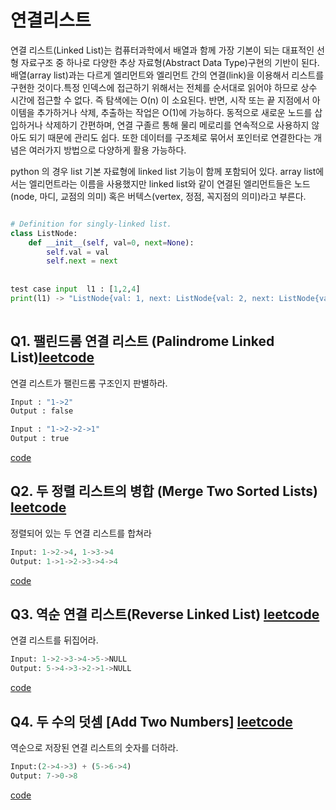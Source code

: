 
# 연결리스트
연결 리스트(Linked List)는 컴퓨터과학에서 배열과 함께 가장 기본이 되는 대표적인 선형 자료구조 중 하나로 다양한 추상 자료형(Abstract Data Type)구현의 기반이 된다. 배열(array list)과는 다르게 엘리먼트와 엘리먼트 간의 연결(link)을 이용해서 리스트를 구현한 것이다.특정 인덱스에 접근하기 위해서는 전체를 순서대로 읽어야 하므로 상수 시간에 접근할 수 없다. 즉 탐색에는 O(n) 이 소요된다. 반면, 시작 또는 끝 지점에서 아이템을 추가하거나 삭제, 추출하는 작업은 O(1)에 가능하다. 동적으로 새로운 노드를 삽입하거나 삭제하기 간편하며, 연결 구졸르 통해 물리 메로리를 연속적으로 사용하지 않아도 되기 때문에 관리도 쉽다. 또한 데이터를 구조체로 묶어서 포인터로 연결한다는 개념은 여러가지 방법으로 다양하게 활용 가능하다.

python 의 경우 list 기본 자료형에 linked list 기능이 함께 포함되어 있다. array list에서는 엘리먼트라는 이름을 사용했지만 linked list와 같이 연결된 엘리먼트들은 노드(node, 마디, 교점의 의미) 혹은 버텍스(vertex, 정점, 꼭지점의 의미)라고 부른다.

```python

# Definition for singly-linked list.
class ListNode:
    def __init__(self, val=0, next=None):
        self.val = val
        self.next = next
        
        
test case input  l1 : [1,2,4]
print(l1) -> "ListNode{val: 1, next: ListNode{val: 2, next: ListNode{val: 4, next: None}}}"
        
````

## Q1. 팰린드롬 연결 리스트 (Palindrome Linked List)[leetcode](https://leetcode.com/problems/palindrome-linked-list/)
연결 리스트가 팰린드롬 구조인지 판별하라.

 ``` python
Input : "1->2"
Output : false

Input : "1->2->2->1"
Output : true
```
[code](https://github.com/minjung-s/Algorithm/blob/master/3.%EC%97%B0%EA%B2%B0%EB%A6%AC%EC%8A%A4%ED%8A%B8/Q1_isPalidrome.py)


## Q2. 두 정렬 리스트의 병합 (Merge Two Sorted Lists) [leetcode](https://leetcode.com/problems/merge-two-sorted-lists/)
정렬되어 있는 두 연결 리스트를 합쳐라

```python
Input: 1->2->4, 1->3->4
Output: 1->1->2->3->4->4
```
[code](https://github.com/minjung-s/Algorithm/blob/master/3.%EC%97%B0%EA%B2%B0%EB%A6%AC%EC%8A%A4%ED%8A%B8/Q2_mergeTwoLists.py)


## Q3. 역순 연결 리스트(Reverse Linked List) [leetcode](https://leetcode.com/problems/reverse-linked-list/)
연결 리스트를 뒤집어라.
```python
Input: 1->2->3->4->5->NULL
Output: 5->4->3->2->1->NULL
```
[code]()


## Q4. 두 수의 덧셈 [Add Two Numbers] [leetcode](https://leetcode.com/problems/add-two-numbers/)
역순으로 저장된 연결 리스트의 숫자를 더하라.

```python
Input:(2->4->3) + (5->6->4)
Output: 7->0->8
```
[code]()
